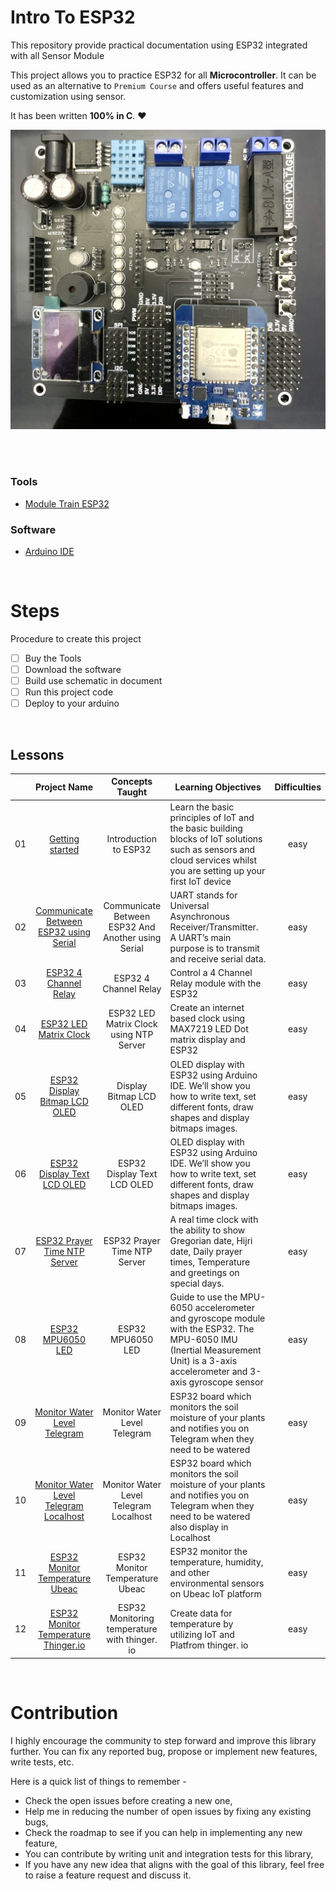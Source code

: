 # **Intro To ESP32**
This repository provide practical documentation using ESP32 integrated with all Sensor Module

This project allows you to practice ESP32 for all **Microcontroller**. It can be used as an alternative to `Premium Course` and offers useful features and customization using sensor.

It has been written **100% in C**. ❤️

![](/assets/module_train_esp32.jpg)

</br>

</br>

### **Tools**
* [Module Train ESP32](https://www.tokopedia.com/anakkendali/modul-trainer-esp32-bluetooth-wifi-iot-wemos-d1-mini-esp32)

### **Software**
* [Arduino IDE](https://www.arduino.cc/en/software)

</br>

# **Steps**
Procedure to create this project 

- [ ] Buy the Tools
- [ ] Download the software
- [ ] Build use schematic in document
- [ ] Run this project code
- [ ] Deploy to your arduino

</br>

## **Lessons**

|       |              Project Name              |                       Concepts Taught                       | Learning Objectives                                                                                                                                                 |                                                        Difficulties                                                         |
| :---: | :------------------------------------: | :---------------------------------------------------------: | ------------------------------------------------------------------------------------------------------------------------------------------------------------------- | :--------------------------------------------------------------------------------------------------------------------------: |
|  01   | [Getting started](./lessons/easy/Intro_ESP32/) |                     Introduction to ESP32                     | Learn the basic principles of IoT and the basic building blocks of IoT solutions such as sensors and cloud services whilst you are setting up your first IoT device |                      easy                      |
|  02   | [Communicate Between ESP32 using Serial](./lessons/easy/Communicate_Between_ESP32_And_Another/) |                   Communicate Between ESP32 And Another using Serial                    | UART stands for Universal Asynchronous Receiver/Transmitter. A UART’s main purpose is to transmit and receive serial data.                                                            |                        easy                         |
|  03   | [ESP32 4 Channel Relay](./lessons/easy/Control_4CH_Relay_ESP32/) | ESP32 4 Channel Relay | Control a 4 Channel Relay module with the ESP32                                           | easy |
|  04   | [ESP32 LED Matrix Clock](./lessons/easy/Digital_Clock_Matrix_NTP_Server/) |             ESP32 LED Matrix Clock using NTP Server             | Create an internet based clock using MAX7219 LED Dot matrix display and ESP32                               |               easy                |
|  05   |            [ESP32 Display Bitmap LCD OLED](./lessons/easy/Display_Bitmap_LCD_OLED/)            |                    Display Bitmap LCD OLED                     | OLED display with ESP32 using Arduino IDE. We’ll show you how to write text, set different fonts, draw shapes and display bitmaps images.                                                                                  |                          easy                           |
|  06   |            [ESP32 Display Text LCD OLED](./lessons/easy/Display_Text_LCD_OLED/)            |                    ESP32 Display Text LCD OLED                     | OLED display with ESP32 using Arduino IDE. We’ll show you how to write text, set different fonts, draw shapes and display bitmaps images.                                                                                              |                          easy                           |
|  07   |            [ESP32 Prayer Time NTP Server](./lessons/easy/Prayer_Time_NTP_Server/)            |                  ESP32 Prayer Time NTP Server                   | A real time clock with the ability to show Gregorian date, Hijri date, Daily prayer times, Temperature and greetings on special days.                                                                                                      |                      easy                       |
|  08   |            [ESP32 MPU6050 LED](./lessons/easy/MPU6050_LED/)            |               ESP32 MPU6050 LED               | Guide to use the MPU-6050 accelerometer and gyroscope module with the ESP32. The MPU-6050 IMU (Inertial Measurement Unit) is a 3-axis accelerometer and 3-axis gyroscope sensor                                   |               easy                |
|  09   |            [Monitor Water Level Telegram](./lessons/easy/Monitor_Water_Level_Telegram/)            |         Monitor Water Level Telegram         | ESP32 board which monitors the soil moisture of your plants and notifies you on Telegram when they need to be watered                                                                          |         easy         |
|  10   |            [Monitor Water Level Telegram Localhost](./lessons/easy/Monitor_Water_Level_Telegram_Localhost/)            |                   Monitor Water Level Telegram Localhost                    | ESP32 board which monitors the soil moisture of your plants and notifies you on Telegram when they need to be watered also display in Localhost                                                                          |                        easy                         |
|  11   |       [ESP32 Monitor Temperature Ubeac](./lessons/easy/Monitor_Temperature_Ubeac/)       |                      ESP32 Monitor Temperature Ubeac                      | ESP32  monitor the temperature, humidity, and other environmental sensors on Ubeac IoT platform                                                                                                                   |                           easy                           |
|  12   |       [ESP32 Monitor Temperature Thinger.io](./lessons/easy/Monitor_Temperature_Thinger.io/)       |                     ESP32 Monitoring temperature with thinger. io                     | Create data for temperature by utilizing IoT and Platfrom thinger. io                                                                                                      |                         easy                         |

</br>

# **Contribution**

I highly encourage the community to step forward and improve this library further. You can fix any reported bug, propose or implement new features, write tests, etc.

Here is a quick list of things to remember -
* Check the open issues before creating a new one,
* Help me in reducing the number of open issues by fixing any existing bugs,
* Check the roadmap to see if you can help in implementing any new feature,
* You can contribute by writing unit and integration tests for this library,
* If you have any new idea that aligns with the goal of this library, feel free to raise a feature request and discuss it.
